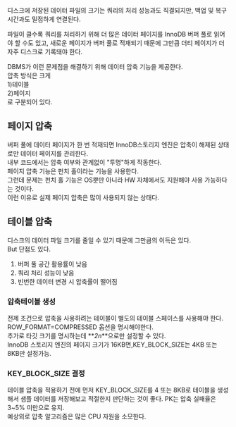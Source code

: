 디스크에 저장된 데이터 파일의 크기는 쿼리의 처리 성능과도 직결되지만, 백업 및 복구 시간과도 밀접하게 연결된다.

파일이 클수록 쿼리를 처리하기 위해 더 많은 데이터 페이지를 InnoDB 버퍼 풀로 읽어야 할 수도 있고, 새로운 페이지가 버퍼 풀로 적재되기 때문에 그만큼 더티 페이지가 더 자주 디스크로 기록돼야 한다.

DBMS가 이런 문제점을 해결하기 위해 데이터 압축 기능을 제공한다.<br>압축 방식은 크게<br> 1)테이블 <br>2)페이지<br>로 구분되어 있다.

## 페이지 압축
버퍼 풀에 데이터 페이지가 한 번 적재되면 InnoDB스토리지 엔진은 압축이 해제된 상태로만 데이터 페이지를 관리한다.<br> 내부 코드에서는 압축 여부와 관계없이 "투명"하게 작동한다.<br> 페이지 압축 기능은 펀치 홀이라는 기능을 사용한다.<br>
그런데 문제는 펀치 홀 기능은 OS뿐만 아니라 HW 자체에서도 지원해야 사용 가능하다는 것이다.<br> 
이런 이유로 실제 페이지 압축은 많이 사용되지 않는 상태다.

## 테이블 압축
디스크의 데이터 파일 크기를 줄일 수 있기 때문에 그만큼의 이득은 있다.<br>
But 단점도 있다.
1. 버퍼 풀 공간 활용률이 낮음
2. 쿼리 처리 성능이 낮음
3. 빈번한 데이터 변경 시 압축률이 떨어짐

### 압축테이블 생성
전제 조건으로 압축을 사용하려는 테이블이 별도의 테이블 스페이스를 사용해야 한다.<br> ROW_FORMAT=COMPRESSED 옵션을 명시해야한다. <br>
추가로 타깃 크기를 명시하는데 **<i>2n</i>**으로만 설정할 수 있다.<br>
InnoDB 스토리지 엔진의 페이지 크기가 16KB면,KEY_BLOCK_SIZE는 4KB 또는 8KB만 설정가능.

### KEY_BLOCK_SIZE 결정
테이블 압축을 적용하기 전에 먼저 KEY_BLOCK_SIZE를 4 또는 8KB로 테이블을 생성해서 샘플 데이터를 저장해보고 적절한지 판단하는 것이 좋다. PK는 압축 실패율은 3~5% 미만으로 유지.<br>예상외로 압축 알고리즘은 많은 CPU 자원을 소모한다.


